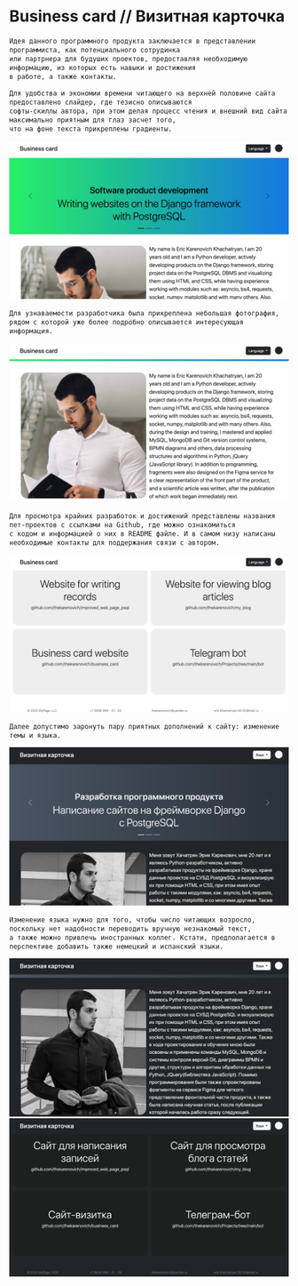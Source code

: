 # Business card // Визитная карточка 

```
Идея данного программного продукта заключается в представлении программиста, как потенциального сотрудинка 
или партрнера для будуших проектов, предоставляя необходимую информацию, из которых есть навыки и достижения 
в работе, а также контакты.
```

```
Для удобства и экономии времени читающего на верхней половине сайта предоставлено слайдер, где тезисно описываются 
софты-скиллы автора, при этом делая процесс чтения и внешний вид сайта максимально приятным для глаз засчет того, 
что на фоне текста прикреплены градиенты. 
```

![color2](https://github.com/thekarenovich/business_card/blob/master/asserts/color2.png)    

```
Для узнаваемости разработчика была прикреплена небольшая фотография, рядом с которой уже более подробно описывается интересующая информация.
```

![color1](https://github.com/thekarenovich/business_card/blob/master/asserts/color1.png)  

```
Для просмотра крайних разработок и достижений представлены названия пет-проектов с ссылками на Github, где можно ознакомиться 
с кодом и информацией о них в README файле. И в самом низу написаны необходимые контакты для поддержания связи с автором. 
```

![color3](https://github.com/thekarenovich/business_card/blob/master/asserts/color3.png)    

```
Далее допустимо заронуть пару приятных дополнений к сайту: изменение темы и языка.
```

![mono2](https://github.com/thekarenovich/business_card/blob/master/asserts/mono2.png)

```
Изменение языка нужно для того, чтобы число читающих возросло, поскольку нет надобности переводить вручную незнакомый текст, 
а также можно привлечь иностранных коллег. Кстати, предполагается в перспективе добавить также немецкий и испанский языки. 
```

![mono1](https://github.com/thekarenovich/business_card/blob/master/asserts/mono1.png)
![mono3](https://github.com/thekarenovich/business_card/blob/master/asserts/mono3.png)
